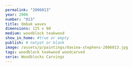 ```yaml
---
permalink: "2006013"
year: 2006
number: "013"
title: Ombak waves
dimensions: 125 x 60
medium: woodblock teakwood
show_in_home: #true or empty
publish: # notyet or blank
image: /assets/p/paintings/davina-stephens-2006013.jpg
tags: woodblock teakwood woodcarved
serie: Woodblocks Carvings
---
```

